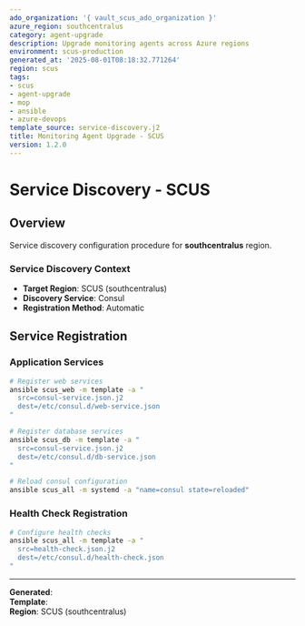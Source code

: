 ```yaml
---
ado_organization: '{ vault_scus_ado_organization }'
azure_region: southcentralus
category: agent-upgrade
description: Upgrade monitoring agents across Azure regions
environment: scus-production
generated_at: '2025-08-01T08:18:32.771264'
region: scus
tags:
- scus
- agent-upgrade
- mop
- ansible
- azure-devops
template_source: service-discovery.j2
title: Monitoring Agent Upgrade - SCUS
version: 1.2.0
---
```



# Service Discovery - SCUS

## Overview

Service discovery configuration procedure for **southcentralus** region.

### Service Discovery Context

- **Target Region**: SCUS (southcentralus)
- **Discovery Service**: Consul
- **Registration Method**: Automatic

## Service Registration

### Application Services
```bash
# Register web services
ansible scus_web -m template -a "
  src=consul-service.json.j2
  dest=/etc/consul.d/web-service.json
"

# Register database services
ansible scus_db -m template -a "
  src=consul-service.json.j2
  dest=/etc/consul.d/db-service.json
"

# Reload consul configuration
ansible scus_all -m systemd -a "name=consul state=reloaded"
```

### Health Check Registration
```bash
# Configure health checks
ansible scus_all -m template -a "
  src=health-check.json.j2
  dest=/etc/consul.d/health-check.json
"
```

---

**Generated**:   
**Template**:   
**Region**: SCUS (southcentralus)